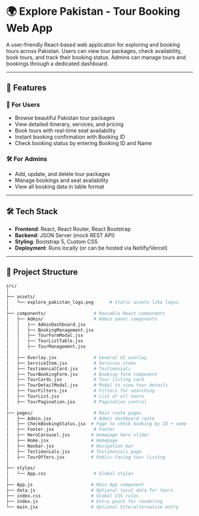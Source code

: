 # 🌍 Explore Pakistan - Tour Booking Web App

A user-friendly React-based web application for exploring and booking tours across Pakistan. Users can view tour packages, check availability, book tours, and track their booking status. Admins can manage tours and bookings through a dedicated dashboard.

---

## 🚀 Features

### 🧭 For Users

- Browse beautiful Pakistan tour packages
- View detailed itinerary, services, and pricing
- Book tours with real-time seat availability
- Instant booking confirmation with Booking ID
- Check booking status by entering Booking ID and Name

### 🛠️ For Admins

- Add, update, and delete tour packages
- Manage bookings and seat availability
- View all booking data in table format

---

## 🛠️ Tech Stack

- **Frontend**: React, React Router, React Bootstrap
- **Backend**: JSON Server (mock REST API)
- **Styling**: Bootstrap 5, Custom CSS
- **Deployment**: Runs locally (or can be hosted via Netlify/Vercel)

---

## 📁 Project Structure

```bash
src/
│
├── assets/
│   └── explore_pakistan_logo.png      # Static assets like logos
│
├── components/                  # Reusable React components
│   ├── Admin/                   # Admin panel components
│   │   ├── AdminDashboard.jsx
│   │   ├── BookingManagement.jsx
│   │   ├── TourFormModal.jsx
│   │   ├── TourListTable.jsx
│   │   ├── TourManagement.jsx
│   │
│   ├── Overlay.jsx              # General UI overlay
│   ├── ServiceItem.jsx          # Services items
│   ├── TestimonialCard.jsx      # Testimonials
│   ├── TourBookingForm.jsx      # Booking form component
│   ├── TourCards.jsx            # Tour listing card
│   ├── TourDetailModal.jsx      # Modal to view tour details
│   ├── TourFilters.jsx          # Filters for searching
│   ├── TourList.jsx             # List of all tours
│   ├── TourPagination.jsx       # Pagination control
│
├── pages/                       # Main route pages
│   ├── Admin.jsx                # Admin dashboard route
│   ├── CheckBookingStatus.jsx  # Page to check booking by ID + name
│   ├── Footer.jsx               # Footer
│   ├── HeroCarousel.jsx        # Homepage hero slider
│   ├── Home.jsx                # Homepage
│   ├── Navbar.jsx              # Navigation bar
│   ├── Testimonials.jsx        # Testimonials page
│   ├── TourOffers.jsx          # Public-facing tour listing
│
├── styles/
│   └── App.css                  # Global styles
│
├── App.js                      # Main App component
├── data.js                     # Optional local data for tours
├── index.css                   # Global CSS rules
├── index.js                    # Entry point for rendering
└── main.jsx                    # Optional Vite/alternative entry
```
